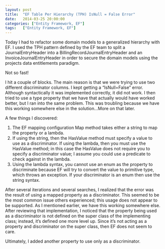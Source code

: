 ```yaml
---
layout: post
title:  "EF Table Per Hierarchy (TPH) IsNull = False Error"
date:   2014-03-25 20:00:00
categories: ["Entity Framework, EF"]
tags: 	["Entity Framework, EF"]
---
```

Today I had to refactor some domain models to a generalized hierarchy with EF. I used the TPH pattern defined by the EF team to split a JournalEntryHeader into a BillingRecordJournalEntryHeader and an InvoiceJournalEntryHeader in order to secure the domain models using the projects data entitlements paradigm.

Not so fast!

I hit a couple of blocks. The main reason is that we were trying to use two different discriminator columns. I kept getting a “IsNull=False” error. Although syntactically it was implemented correctly, it did not work. I then tried to use a type property that we have that actually would have worked better, but I ran into the same problem. This was troubling because we have this working somewhere else in the solution…More on that later.

A few things I discovered:
1. The EF mapping configuration Map method takes either a string to map the property or a lambda. 
2. If using the string, then the HasValue method must specify a value to use as a discriminator. If using the lambda, then you must use the HasValue method; in this case the HasValue does not require you to specify a discriminator value; I assume you could use a predicate to check against in the lambda.
3. Using the lambda syntax, you cannot use an enum as the property to discriminate because EF will try to convert the value to primitive type, which throws an exception. If your discriminator is an enum then use the string syntax.

After several iterations and several searches, I realized that the error was the result of using a mapped property as a discriminator. This seemed to be the most common issue others experienced; this usage does not appear to be supported. As I mentioned earlier, we have this working somewhere else. After reviewing that implementation, I noticed that the property being used as a discriminator is not  defined on the super class of the implementing class; instead, it’s defined one more level up. Since it’s not acting as a property and discriminator on the super class, then EF does not seem to care.

Ultimately, I added another property to use only as a discriminator. 